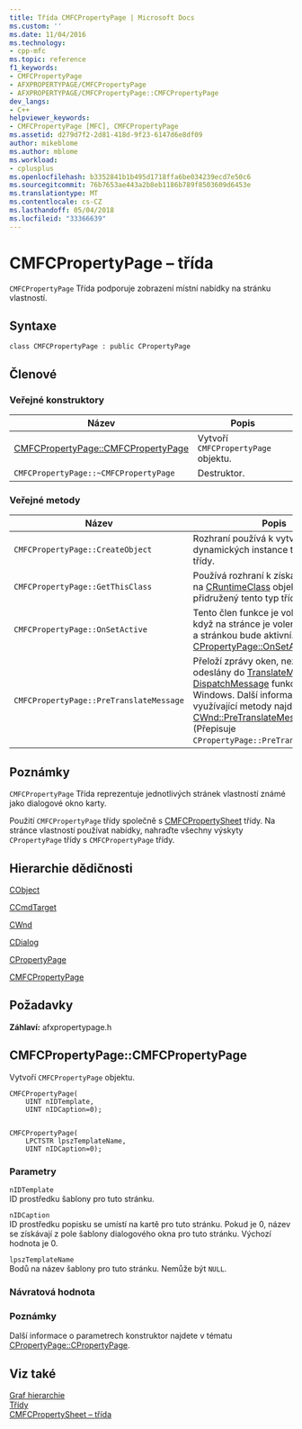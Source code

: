```yaml
---
title: Třída CMFCPropertyPage | Microsoft Docs
ms.custom: ''
ms.date: 11/04/2016
ms.technology:
- cpp-mfc
ms.topic: reference
f1_keywords:
- CMFCPropertyPage
- AFXPROPERTYPAGE/CMFCPropertyPage
- AFXPROPERTYPAGE/CMFCPropertyPage::CMFCPropertyPage
dev_langs:
- C++
helpviewer_keywords:
- CMFCPropertyPage [MFC], CMFCPropertyPage
ms.assetid: d279d7f2-2d81-418d-9f23-6147d6e8df09
author: mikeblome
ms.author: mblome
ms.workload:
- cplusplus
ms.openlocfilehash: b3352841b1b495d1718ffa6be034239ecd7e50c6
ms.sourcegitcommit: 76b7653ae443a2b8eb1186b789f8503609d6453e
ms.translationtype: MT
ms.contentlocale: cs-CZ
ms.lasthandoff: 05/04/2018
ms.locfileid: "33366639"
---
```

# <a name="cmfcpropertypage-class"></a>CMFCPropertyPage – třída
`CMFCPropertyPage` Třída podporuje zobrazení místní nabídky na stránku vlastností.  
  
## <a name="syntax"></a>Syntaxe  
  
```  
class CMFCPropertyPage : public CPropertyPage  
```  
  
## <a name="members"></a>Členové  
  
### <a name="public-constructors"></a>Veřejné konstruktory  
  
|Název|Popis|  
|----------|-----------------|  
|[CMFCPropertyPage::CMFCPropertyPage](#cmfcpropertypage)|Vytvoří `CMFCPropertyPage` objektu.|  
|`CMFCPropertyPage::~CMFCPropertyPage`|Destruktor.|  
  
### <a name="public-methods"></a>Veřejné metody  
  
|Název|Popis|  
|----------|-----------------|  
|`CMFCPropertyPage::CreateObject`|Rozhraní používá k vytvoření dynamických instance tohoto typu třídy.|  
|`CMFCPropertyPage::GetThisClass`|Používá rozhraní k získání ukazatele na [CRuntimeClass](../../mfc/reference/cruntimeclass-structure.md) objekt, který je přidružený tento typ třídy.|  
|`CMFCPropertyPage::OnSetActive`|Tento člen funkce je volána rámcem, když na stránce je volená uživatelem a stránkou bude aktivní. (Přepisuje [CPropertyPage::OnSetActive](../../mfc/reference/cpropertypage-class.md#onsetactive).)|  
|`CMFCPropertyPage::PreTranslateMessage`|Přeloží zprávy oken, než jsou odeslány do [TranslateMessage](http://msdn.microsoft.com/library/windows/desktop/ms644955) a [DispatchMessage](http://msdn.microsoft.com/library/windows/desktop/ms644934) funkce systému Windows. Další informace a syntaxe využívající metody najdete v tématu [CWnd::PreTranslateMessage](../../mfc/reference/cwnd-class.md#pretranslatemessage). (Přepisuje `CPropertyPage::PreTranslateMessage`.)|  
  
## <a name="remarks"></a>Poznámky  
 `CMFCPropertyPage` Třída reprezentuje jednotlivých stránek vlastností známé jako dialogové okno karty.  
  
 Použití `CMFCPropertyPage` třídy společně s [CMFCPropertySheet](../../mfc/reference/cmfcpropertysheet-class.md) třídy. Na stránce vlastností používat nabídky, nahraďte všechny výskyty `CPropertyPage` třídy s `CMFCPropertyPage` třídy.  
  
## <a name="inheritance-hierarchy"></a>Hierarchie dědičnosti  
 [CObject](../../mfc/reference/cobject-class.md)  
  
 [CCmdTarget](../../mfc/reference/ccmdtarget-class.md)  
  
 [CWnd](../../mfc/reference/cwnd-class.md)  
  
 [CDialog](../../mfc/reference/cdialog-class.md)  
  
 [CPropertyPage](../../mfc/reference/cpropertypage-class.md)  
  
 [CMFCPropertyPage](../../mfc/reference/cmfcpropertypage-class.md)  
  
## <a name="requirements"></a>Požadavky  
 **Záhlaví:** afxpropertypage.h  
  
##  <a name="cmfcpropertypage"></a>  CMFCPropertyPage::CMFCPropertyPage  
 Vytvoří `CMFCPropertyPage` objektu.  
  
```  
CMFCPropertyPage(
    UINT nIDTemplate,  
    UINT nIDCaption=0);

 
CMFCPropertyPage(
    LPCTSTR lpszTemplateName,  
    UINT nIDCaption=0);
```  
  
### <a name="parameters"></a>Parametry  
 `nIDTemplate`  
 ID prostředku šablony pro tuto stránku.  
  
 `nIDCaption`  
 ID prostředku popisku se umístí na kartě pro tuto stránku. Pokud je 0, název se získávají z pole šablony dialogového okna pro tuto stránku. Výchozí hodnota je 0.  
  
 `lpszTemplateName`  
 Bodů na název šablony pro tuto stránku. Nemůže být `NULL`.  
  
### <a name="return-value"></a>Návratová hodnota  
  
### <a name="remarks"></a>Poznámky  
 Další informace o parametrech konstruktor najdete v tématu [CPropertyPage::CPropertyPage](../../mfc/reference/cpropertypage-class.md#cpropertypage).  
  
## <a name="see-also"></a>Viz také  
 [Graf hierarchie](../../mfc/hierarchy-chart.md)   
 [Třídy](../../mfc/reference/mfc-classes.md)   
 [CMFCPropertySheet – třída](../../mfc/reference/cmfcpropertysheet-class.md)

